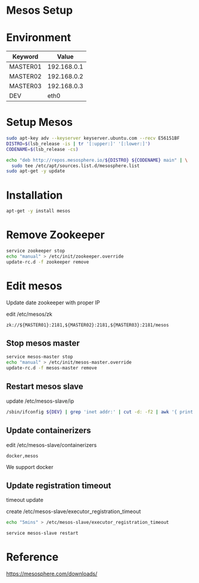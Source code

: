 # Mesos Setup

# Environment

Keyword | Value
----    | -----
MASTER01 | 192.168.0.1
MASTER02 | 192.168.0.2
MASTER03 | 192.168.0.3
DEV	| eth0

# Setup Mesos

~~~bash
sudo apt-key adv --keyserver keyserver.ubuntu.com --recv E56151BF
DISTRO=$(lsb_release -is | tr '[:upper:]' '[:lower:]')
CODENAME=$(lsb_release -cs)

echo "deb http://repos.mesosphere.io/${DISTRO} ${CODENAME} main" | \
  sudo tee /etc/apt/sources.list.d/mesosphere.list
sudo apt-get -y update
~~~

# Installation

~~~bash
apt-get -y install mesos
~~~


# Remove Zookeeper

~~~bash
service zookeeper stop
echo "manual" > /etc/init/zookeeper.override
update-rc.d -f zookeeper remove
~~~

# Edit mesos

Update date zookeeper with proper IP

edit /etc/mesos/zk

~~~text
zk://${MASTER01}:2181,${MASTER02}:2181,${MASTER03}:2181/mesos
~~~


## Stop mesos master

~~~bash
service mesos-master stop
echo "manual" > /etc/init/mesos-master.override
update-rc.d -f mesos-master remove
~~~

## Restart mesos slave

update /etc/mesos-slave/ip

~~~bash
/sbin/ifconfig ${DEV} | grep 'inet addr:' | cut -d: -f2 | awk '{ print $1}' > /etc/mesos-slave/ip
~~~

## Update containerizers

edit /etc/mesos-slave/containerizers

~~~text
docker,mesos
~~~

We support docker

## Update registration timeout

timeout update

create /etc/mesos-slave/executor_registration_timeout

~~~bash
echo "5mins" > /etc/mesos-slave/executor_registration_timeout
~~~


~~~bash
service mesos-slave restart
~~~

# Reference

https://mesosphere.com/downloads/
